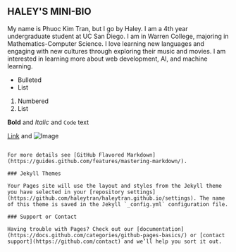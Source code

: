 ## HALEY'S MINI-BIO

My name is Phuoc Kim Tran, but I go by Haley. I am a 4th year undergraduate student at UC San Diego. I am in Warren College, majoring in Mathematics-Computer Science. I love learning new languages and engaging with new cultures through exploring their music and movies. I am interested in learning more about web development, AI, and machine learning. 



- Bulleted
- List

1. Numbered
2. List

**Bold** and _Italic_ and `Code` text

[Link](url) and ![Image](src)
```

For more details see [GitHub Flavored Markdown](https://guides.github.com/features/mastering-markdown/).

### Jekyll Themes

Your Pages site will use the layout and styles from the Jekyll theme you have selected in your [repository settings](https://github.com/haleytran/haleytran.github.io/settings). The name of this theme is saved in the Jekyll `_config.yml` configuration file.

### Support or Contact

Having trouble with Pages? Check out our [documentation](https://docs.github.com/categories/github-pages-basics/) or [contact support](https://github.com/contact) and we’ll help you sort it out.
